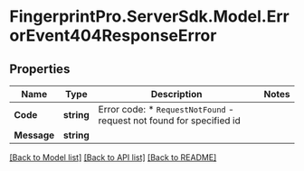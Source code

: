 # FingerprintPro.ServerSdk.Model.ErrorEvent404ResponseError
## Properties

Name | Type | Description | Notes
------------ | ------------- | ------------- | -------------
**Code** | **string** | Error code:  * `RequestNotFound` - request not found for specified id  | 
**Message** | **string** |  | 

[[Back to Model list]](../README.md#documentation-for-models) [[Back to API list]](../README.md#documentation-for-api-endpoints) [[Back to README]](../README.md)

